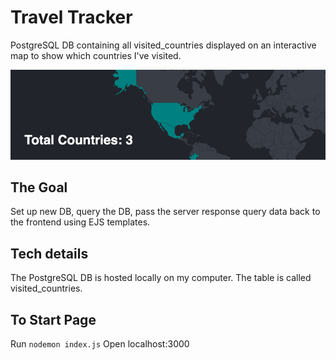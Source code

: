 # Travel Tracker

PostgreSQL DB containing all visited_countries displayed on an interactive map to show which countries I've visited.

![Travel Tracker](travel_tracker.png)

## The Goal
Set up new DB, query the DB, pass the server response query data back to the frontend using EJS templates.

## Tech details

The PostgreSQL DB is hosted locally on my computer.
The table is called visited_countries.

## To Start Page
Run `nodemon index.js`
Open localhost:3000
